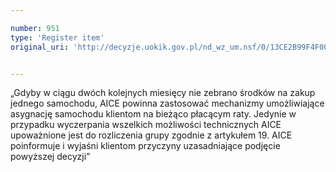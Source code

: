 ```yaml
---

number: 951
type: 'Register item'
original_uri: 'http://decyzje.uokik.gov.pl/nd_wz_um.nsf/0/13CE2B99F4F0040FC12572DD00329763?OpenDocument'


---
```


„Gdyby w ciągu dwóch kolejnych miesięcy nie zebrano środków na zakup jednego samochodu, AICE powinna zastosować mechanizmy umożliwiające asygnację samochodu klientom na bieżąco płacącym raty. Jedynie w przypadku wyczerpania wszelkich możliwości technicznych AICE upoważnione jest do rozliczenia grupy zgodnie z artykułem 19. AICE poinformuje i wyjaśni klientom przyczyny uzasadniające podjęcie powyższej decyzji”
